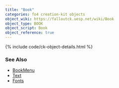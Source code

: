 ```yaml
---
title: "Book"
categories: fo4 creation-kit objects
object_wiki: https://falloutck.uesp.net/wiki/Book
object_type: BOOK
object_script: Book
object_reference: true
---
```


{% include code/ck-object-details.html %}

### See Also
- [BookMenu](/wiki/fo4/interface/reference/menus/book)
- [Text](/wiki/fo4/creation-kit/text)
- [Fonts](/wiki/fo4/interface/reference/assets/Fonts)
